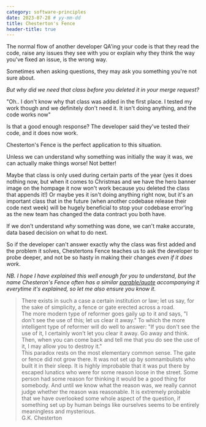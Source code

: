 ```yaml
---
category: software-principles
date: 2023-07-28 # yy-mm-dd
title: Chesterton's Fence
header-title: true
---
```


The normal flow of another developer QA'ing your code is that they read the code, raise any issues they see with you or explain why they think the way you've fixed an issue, is the wrong way.

Sometimes when asking questions, they may ask you something you're not sure about.

*But why did we need that class before you deleted it in your merge request?*

"Oh.. I don't know why that class was added in the first place. I tested my work though and we definitely don't need it. It isn't doing anything, and the code works now"

Is that a good enough response? The developer said they've tested their code, and it does now work.

Chesterton's Fence is the perfect application to this situation.

Unless we can understand why something was initially the way it was, we can actually make things worse! Not better!

Maybe that class is only used during certain parts of the year (yes it does nothing now, but when it comes to Christmas and we have the hero banner image on the hompage it now won't work because you deleted the class that appends it!) Or maybe yes it isn't doing anything right now, but it's an important class that in the future (when another codebase release their code next week) will be hugely beneficial to stop your codebase error'ing as the new team has changed the data contract you both have.

If we don't understand *why* something was done, we can't make accurate, data based decision on what to do next.

So if the developer can't answer exactly why the class was first added and the problem it solves, Chestertons Fence teaches us to ask the developer to probe deeper, and not be so hasty in making their changes *even if it does work*.

*NB. I hope I have explained this well enough for you to understand, but the name Chesteron's Fence often has a similar [parable/quote](https://www.goodreads.com/quotes/833466-in-the-matter-of-reforming-things-as-distinct-from-deforming) accompanying it everytime it's explained, so let me also ensure you know it.*

> There exists in such a case a certain institution or law; let us say, for the sake of simplicity, a fence or gate erected across a road.  
The more modern type of reformer goes gaily up to it and says, "I don't see the use of this; let us clear it away." To which the more intelligent type of reformer will do well to answer: "If you don't see the use of it, I certainly won't let you clear it away. Go away and think. Then, when you can come back and tell me that you do see the use of it, I may allow you to destroy it."  
This paradox rests on the most elementary common sense. The gate or fence did not grow there. It was not set up by somnambulists who built it in their sleep. It is highly improbable that it was put there by escaped lunatics who were for some reason loose in the street. Some person had some reason for thinking it would be a good thing for somebody. And until we know what the reason was, we really cannot judge whether the reason was reasonable. It is extremely probable that we have overlooked some whole aspect of the question, if something set up by human beings like ourselves seems to be entirely meaningless and mysterious.  
> G.K. Chesterton